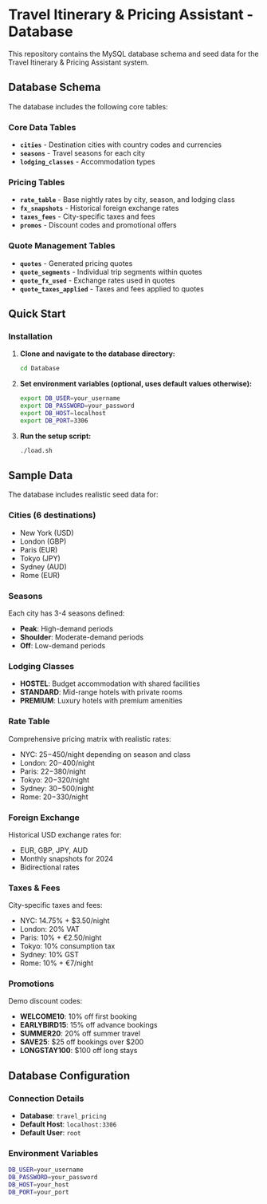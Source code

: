 # Travel Itinerary & Pricing Assistant - Database

This repository contains the MySQL database schema and seed data for the Travel Itinerary & Pricing Assistant system.

## Database Schema

The database includes the following core tables:

### Core Data Tables
- **`cities`** - Destination cities with country codes and currencies
- **`seasons`** - Travel seasons for each city
- **`lodging_classes`** - Accommodation types

### Pricing Tables
- **`rate_table`** - Base nightly rates by city, season, and lodging class
- **`fx_snapshots`** - Historical foreign exchange rates
- **`taxes_fees`** - City-specific taxes and fees
- **`promos`** - Discount codes and promotional offers

### Quote Management Tables
- **`quotes`** - Generated pricing quotes
- **`quote_segments`** - Individual trip segments within quotes
- **`quote_fx_used`** - Exchange rates used in quotes
- **`quote_taxes_applied`** - Taxes and fees applied to quotes

## Quick Start

### Installation

1. **Clone and navigate to the database directory:**
   ```bash
   cd Database
   ```

2. **Set environment variables (optional, uses default values otherwise):**
   ```bash
   export DB_USER=your_username
   export DB_PASSWORD=your_password
   export DB_HOST=localhost
   export DB_PORT=3306
   ```

3. **Run the setup script:**
   ```bash
   ./load.sh
   ```

## Sample Data

The database includes realistic seed data for:

### Cities (6 destinations)
- New York (USD)
- London (GBP)
- Paris (EUR)
- Tokyo (JPY)
- Sydney (AUD)
- Rome (EUR)

### Seasons
Each city has 3-4 seasons defined:
- **Peak**: High-demand periods 
- **Shoulder**: Moderate-demand periods 
- **Off**: Low-demand periods

### Lodging Classes
- **HOSTEL**: Budget accommodation with shared facilities
- **STANDARD**: Mid-range hotels with private rooms
- **PREMIUM**: Luxury hotels with premium amenities

### Rate Table
Comprehensive pricing matrix with realistic rates:
- NYC: $25-$450/night depending on season and class
- London: $20-$400/night
- Paris: $22-$380/night
- Tokyo: $20-$320/night
- Sydney: $30-$500/night
- Rome: $20-$330/night

### Foreign Exchange
Historical USD exchange rates for:
- EUR, GBP, JPY, AUD
- Monthly snapshots for 2024
- Bidirectional rates

### Taxes & Fees
City-specific taxes and fees:
- NYC: 14.75% + $3.50/night
- London: 20% VAT
- Paris: 10% + €2.50/night
- Tokyo: 10% consumption tax
- Sydney: 10% GST
- Rome: 10% + €7/night

### Promotions
Demo discount codes:
- **WELCOME10**: 10% off first booking
- **EARLYBIRD15**: 15% off advance bookings
- **SUMMER20**: 20% off summer travel
- **SAVE25**: $25 off bookings over $200
- **LONGSTAY100**: $100 off long stays

## Database Configuration

### Connection Details
- **Database**: `travel_pricing`
- **Default Host**: `localhost:3306`
- **Default User**: `root`

### Environment Variables
```bash
DB_USER=your_username
DB_PASSWORD=your_password
DB_HOST=your_host
DB_PORT=your_port
```